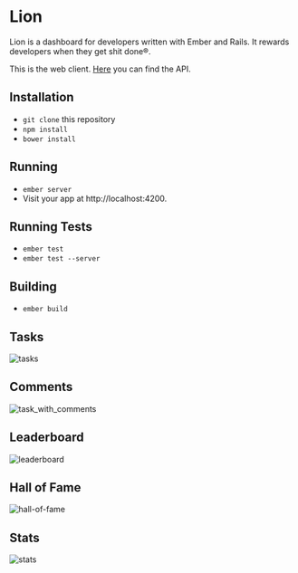 # Lion

Lion is a dashboard for developers written with Ember and Rails.
It rewards developers when they get shit done®.

This is the web client. [Here](https://github.com/alphasights/lion-api) you can find the API.

## Installation

* `git clone` this repository
* `npm install`
* `bower install`

## Running

* `ember server`
* Visit your app at http://localhost:4200.

## Running Tests

* `ember test`
* `ember test --server`

## Building

* `ember build`

## Tasks

![tasks](http://cl.ly/image/3x3d3W2t2y3l/tasks.png)

## Comments

![task_with_comments](http://cl.ly/image/2n3Y0p1i163H/task_with_comment.png)

## Leaderboard

![leaderboard](http://cl.ly/image/033t1x3t041b/leaderboard.png)

## Hall of Fame

![hall-of-fame](http://cl.ly/image/020f0o420b2i/hall-of-fame.png)

## Stats

![stats](http://cl.ly/image/3R3W2e2c0Y2p/stats.png)
